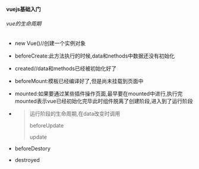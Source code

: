 #### vuejs基础入门
###### vue的生命周期

* new Vue()//创建一个实例对象

* beforeCreate:此方法执行的时候,data和nethods中数据还没有初始化

* created//data和methods已经被初始化好了

* beforeMount:模板已经编译好了,但是尚未挂载到页面中

* mounted:如果要通过某些插件操作页面,最早要在mounted中进行,执行完mounted表示vue已经初始化完毕此时组件脱离了创建阶段,进入到了运行阶段

* > 运行阶段的生命周期,在data改变时调用
  >
  > beforeUpdate
  >
  > update

* beforeDestory

* destroyed

